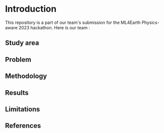 # Introduction
This repository is a part of our team's submission for the ML4Earth Physics-aware 2023 hackathon. Here is our team :

<h2>Study area</h2>

<h2>Problem</h2>

<h2>Methodology</h2>

<h2>Results</h2>

<h2>Limitations</h2>

<h2>References</h2>
